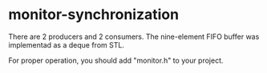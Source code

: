 # monitor-synchronization

There are 2 producers and 2 consumers.
The nine-element FIFO buffer was implementad as a deque from STL.

For proper operation, you should add "monitor.h" to your project.
